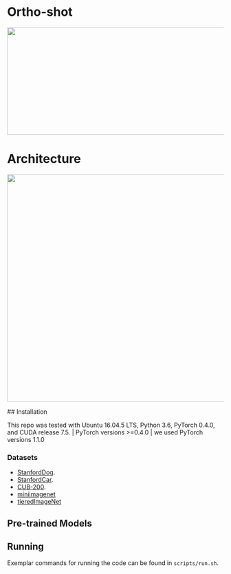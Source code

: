 # Ortho-shot
<p align="center">
  <img width="1400" height="250" src="imgs/OrthoShot-CAM.png">
</p>

# Architecture
<p align="center">
  <img width="1170" height="530" src="imgs/OrthoShot3.png">
</p>
## Installation

This repo was tested with Ubuntu 16.04.5 LTS, Python 3.6, PyTorch 0.4.0, and CUDA release 7.5.
| PyTorch versions >=0.4.0 | we used PyTorch versions 1.1.0

### Datasets
- [StanfordDog](http://vision.stanford.edu/aditya86/ImageNetDogs/).
- [StanfordCar](https://ai.stanford.edu/~jkrause/cars/car_dataset.html).
- [CUB-200](http://www.vision.caltech.edu/visipedia/CUB-200.html). <br>
- [miniimagenet](https://www.dropbox.com/sh/6yd1ygtyc3yd981/AADaG1GvNdXkHnjynhZY6TBia/miniImageNet.tar.gz?dl=0)
- [tieredImageNet](https://www.dropbox.com/sh/6yd1ygtyc3yd981/AABg-ODoQp1JEzhIt7q5GofVa/tieredImageNet.tar.gz?dl=0)

## Pre-trained Models

## Running

Exemplar commands for running the code can be found in `scripts/run.sh`.




